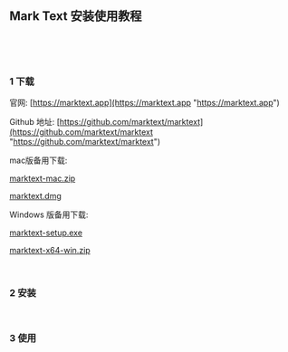 ## Mark Text 安装使用教程

​    

​    

### 1 下载

官网: [https://marktext.app](https://marktext.app "https://marktext.app")  

Github 地址: [https://github.com/marktext/marktext](https://github.com/marktext/marktext "https://github.com/marktext/marktext")  

mac版备用下载:  

[marktext-mac.zip](https://mega.nz/file/6CwxXK6T#zDRHcN38FpV1xBsjEAa_PQjTiH2EOZVQKI6-1XrTIS4 "https://mega.nz/file/6CwxXK6T#zDRHcN38FpV1xBsjEAa_PQjTiH2EOZVQKI6-1XrTIS4")  

[marktext.dmg](https://mega.nz/file/LGx3SYRa#oIpfZU9lZNoRg5uQm21_terhMUERyf9brqEvMVZayxI "https://mega.nz/file/LGx3SYRa#oIpfZU9lZNoRg5uQm21_terhMUERyf9brqEvMVZayxI")  

Windows 版备用下载:  

[marktext-setup.exe](https://mega.nz/file/yT5VhQBZ#G4k_oKc4oj_xtwDLYHR5wm1KrVpAwzu1Mby6WC83UuE "https://mega.nz/file/yT5VhQBZ#G4k_oKc4oj_xtwDLYHR5wm1KrVpAwzu1Mby6WC83UuE")  

[marktext-x64-win.zip](https://mega.nz/file/KfxRjA7A#IZ7Ymg5Etobh025Ur2oVAzfFwaQXqyPo6-2HQS5Jqs8 "https://mega.nz/file/KfxRjA7A#IZ7Ymg5Etobh025Ur2oVAzfFwaQXqyPo6-2HQS5Jqs8")  

​        

### 2 安装

​    

### 3 使用
